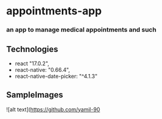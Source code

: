 # appointments-app

### an app to manage medical appointments and such


## Technologies
* react "17.0.2",
* react-native: "0.66.4",
* react-native-date-picker: "^4.1.3"


## SampleImages
![alt text](https://github.com/yamil-90

